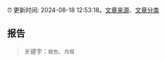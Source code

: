 :alarm_clock: 更新时间: 2024-08-18 12:53:18。[文章来源](/README.md)、[文章分类](/TAGS.md)

## 报告


> 关键字：`报告`、`月报`



